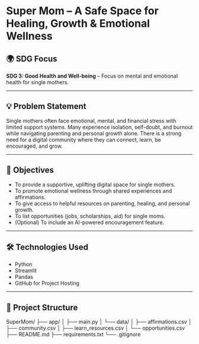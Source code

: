 

# Super Mom – A Safe Space for Healing, Growth & Emotional Wellness

## 🌍 SDG Focus
**SDG 3: Good Health and Well-being** – Focus on mental and emotional health for single mothers.

---

## 💡 Problem Statement
Single mothers often face emotional, mental, and financial stress with limited support systems. Many experience isolation, self-doubt, and burnout while navigating parenting and personal growth alone.
There is a strong need for a digital community where they can connect, learn, be encouraged, and grow.

---

## 🎯 Objectives
- To provide a supportive, uplifting digital space for single mothers.
- To promote emotional wellness through shared experiences and affirmations.
- To give access to helpful resources on parenting, healing, and personal growth.
- To list opportunities (jobs, scholarships, aid) for single moms.
- (Optional) To include an AI-powered encouragement feature.

---

## 🛠 Technologies Used
- Python
- Streamlit
- Pandas
- GitHub for Project Hosting

---

## 📁 Project Structure

SuperMom/
├── app/
│ ├── main.py
│ └── data/
│ ├── affirmations.csv
│ ├── community.csv
│ ├── learn_resources.csv
│ └── opportunities.csv
├── README.md
├── requirements.txt
└── .gitignore
